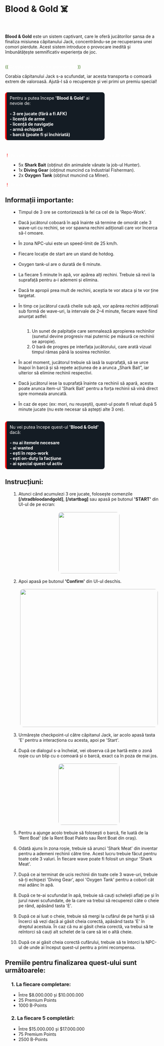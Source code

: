 <h1>Blood & Gold ☠️</h1>
<br><br>
<b>Blood & Gold</b> este un sistem captivant, care le oferă jucătorilor șansa de a finaliza misiunea căpitanului Jack, concentrându-se pe recuperarea unei comori 
pierdute. 
Acest sistem introduce o provocare inedită și îmbunătățește semnificativ experiența de joc.
<br><br>
<p style="color: white;">
  <span style="color: #306c0b;">((</span>
  Acesta este un quest permanent. 
  <span style="color: #306c0b;">))</span>
</p>
Corabia căpitanului Jack s-a scufundat, iar acesta transporta o comoară extrem de valoroasă. Ajută-l să o recupereze și vei primi un premiu special!
<br><br>

<div style="background-color: #141c24; border-left: 5px solid red; color: white; padding: 10px;margin: 10px 0px 10px; border-radius: 8px; max-width: 300px;width: 1000px;">
  Pentru a putea începe <b>'Blood & Gold'</b> ai nevoie de:<b>
<br><br>
- 3 ore jucate (fără a fi AFK) <br>
- licență de arme <br>
- licență de navigație <br>
- armă echipată <br>
- barcă (poate fi și închiriată) <br>

  </b>
</div>
<br>

<p style="color: white;">
  (<span style="color: red;">!</span>)
  Itemele necesare pentru a începe quest-ul sunt următoarele:
</p>

<ul>
  <li style="margin-left: 20px;">5x <b> Shark Bait</b> (obținut din animalele vânate la job-ul Hunter).</li>
  <li style="margin-left: 20px;">1x <b> Diving Gear</b> (obținut muncind ca Industrial Fisherman).</li>
  <li style="margin-left: 20px;">2x <b> Oxygen Tank</b> (obținut muncind ca Miner).</li>
</ul>

<p style="color: white;">
  (<span style="color: red;">!</span>)
  Aceste iteme sunt tradable (pot fi vândute prin trade altor jucători).
</p>

<h2>Informații importante:</h2>

<ul>
  <li style="margin-left: 20px;">Timpul de 3 ore se contorizează la fel ca cel de la 'Repo-Work'.</li><br>
  <li style="margin-left: 20px;">Dacă jucătorul coboară în apă înainte să termine de omorât cele 3 wave-uri cu rechini, se vor spawna rechini adiționali care
    vor încerca să-l omoare.
  </li><br>
  <li style="margin-left: 20px;">În zona NPC-ului este un speed-limit de 25 km/h.</li><br>
  <li style="margin-left: 20px;">Fiecare locație de start are un stand de hotdog.</li><br>
  <li style="margin-left: 20px;">Oxygen tank-ul are o durată de 6 minute.</li><br>
  <li style="margin-left: 20px;">La fiecare 5 minute în apă, vor apărea alți rechini. Trebuie să revii la suprafață pentru a-i ademeni și elimina.</li><br>
  <li style="margin-left: 20px;">Dacă te apropii prea mult de rechini, aceștia te vor ataca și te vor ține targetat.</li><br>
  <li style="margin-left: 20px;">În timp ce jucătorul caută cheile sub apă, vor apărea rechini adiționali sub formă de wave-uri, la intervale de 
    2–4 minute, fiecare wave fiind anunțat astfel:</li><br>
    <ol>
    <li style="margin-left: 40px;"> Un sunet de palpitație care semnalează apropierea rechinilor (sunetul devine progresiv mai puternic pe măsură ce rechinii se apropie).
    </li>
    <li style="margin-left: 40px;">O bară de progres pe interfața jucătorului, care arată vizual timpul rămas până la sosirea rechinilor.</li>
    </ol>
    <br>
  <li style="margin-left: 20px;">În acel moment, jucătorul trebuie să iasă la suprafață, să se urce înapoi în barcă și să repete acțiunea de a arunca „Shark Bait”, 
    iar ulterior să elimine rechinii respectivi.</li><br>
  <li style="margin-left: 20px;">Dacă jucătorul iese la suprafață înainte ca rechinii să apară, acesta poate arunca item-ul 'Shark Bait' pentru a forța rechinii să 
    vină direct spre momeala aruncată.</li><br>
  <li style="margin-left: 20px;">În caz de eșec (ex: mori, nu reușești), quest-ul poate fi reluat după 5 minute jucate (nu este necesar să aștepți alte 3 ore).</li><br>
</ul>

<div style="background-color: #141c24; border-left: 5px solid red; color: white; padding: 10px;margin: 10px 0px 10px; border-radius: 8px; max-width: 300px;width: 1000px;">
  Nu vei putea începe quest-ul <b>'Blood & Gold'</b> dacă: <b>
  <br><br>
- nu ai itemele necesare<br>
- ai wanted<br>
- ești în repo-work<br>
- ești on-duty la facțiune<br>
- ai special quest-ul activ<br>

  </b>
</div>

<h2>Instrucțiuni:</h2>

<ol style="margin-left: 20px;">
  <li>Atunci când acumulezi 3 ore jucate, folosește comenzile <b>[/stradbloodandgold]</b>, <b>[/startbag]</b> sau apasă pe butonul <b>'START'</b>
din UI-ul de pe ecran:</li>
<br>
<div class="photo-container" style="text-align: center;">
  <img src="https://i.imgur.com/LPq4kxF.png" alt=""
       style="border-radius: 10px; display: inline-block;width: 200px;text-align:center ">
</div>
<br>
<li>Apoi apasă pe butonul <b>'Confirm'</b> din UI-ul deschis.</li>
<br>
<div class="photo-container" style="text-align: center;">
  <img src="https://i.imgur.com/SXVE4QF.png" alt=""
       style="border-radius: 10px; display: inline-block;width: 450px;text-align: center; ">
</div>
<br>
<li>Urmărește checkpoint-ul către căpitanul Jack, iar acolo apasă tasta 'E' pentru a interacționa cu acesta, apoi pe 'Start'.</li>
<br>
<li>După ce dialogul s-a încheiat, vei observa că pe hartă este o zonă roșie cu un blip cu o comoară și o barcă, exact ca în poza de mai jos.</li>
<br>
<div class="photo-container" style="text-align: center;">
  <img src="https://i.imgur.com/B7ellUq.png" alt=""
       style="border-radius: 10px; display: inline-block;width: 200px;text-align: center; ">
</div>
<br>

<li>Pentru a ajunge acolo trebuie să folosești o barcă, fie luată de la 'Rent Boat' (de la Rent Boat Paleto sau Rent Boat din oraș).</li>
<br>
<li>Odată ajuns în zona roșie, trebuie să arunci 'Shark Meat' din inventar pentru a ademeni rechinii către tine. Acest lucru trebuie făcut pentru toate cele 3 valuri.
    În fiecare wave poate fi folosit un singur 'Shark Meat'.</li>
<br>
<li>După ce ai terminat de ucis rechinii din toate cele 3 wave-uri, trebuie să-ți echipezi 'Diving Gear', apoi 'Oxygen Tank' pentru a coborî cât mai adânc în apă.</li>
<br>
<li>După ce te-ai scufundat în apă, trebuie să cauți scheleții aflați pe și în jurul navei scufundate, de la care va trebui să recuperezi câte o cheie pe rând,
   apăsând tasta 'E'.</li>
<br>
<li>După ce ai luat o cheie, trebuie să mergi la cufărul de pe hartă și să încerci să vezi dacă ai găsit cheia corectă, apăsând tasta 'E' în dreptul acestuia.
În caz că nu ai găsit cheia corectă, va trebui să te reîntorci să cauți alt schelet de la care să iei o altă cheie.</li>
<br>
<li>După ce ai găsit cheia corectă cufărului, trebuie să te întorci la NPC-ul de unde ai început quest-ul pentru a primi recompensa.</li>
</ol>

<h2>Premiile pentru finalizarea quest-ului sunt următoarele:</h2>

<h3 style="margin-left: 20px;">1. La fiecare completare: </h3>

<ul>
  <li style="margin-left: 20px;">Între $8.000.000 și $10.000.000</li>
  <li style="margin-left: 20px;">25 Premium Points</li>
  <li style="margin-left: 20px;">1000 B-Points</li>
</ul>

<h3 style="margin-left: 20px;">2. La fiecare 5 completări: </h3>
<ul>
  <li style="margin-left: 20px;">Între $15.000.000 și $17.000.000</li>
  <li style="margin-left: 20px;">75 Premium Points</li>
  <li style="margin-left: 20px;">2500 B-Points</li>
</ul>
